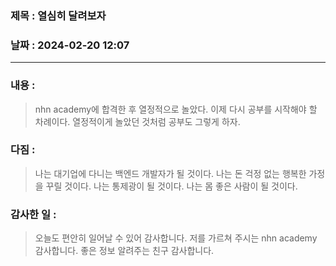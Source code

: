 ### 제목 :  열심히 달려보자

### 날짜 : 2024-02-20 12:07

----

### 내용 :
> nhn academy에 합격한 후 열정적으로 놀았다.
> 이제 다시 공부를 시작해야 할 차례이다.
> 열정적이게 놀았던 것처럼 공부도 그렇게 하자.

### 다짐 :
> 나는 대기업에 다니는 백엔드 개발자가  될 것이다.
> 나는 돈 걱정 없는 행복한 가정을 꾸릴 것이다.
> 나는 통제광이 될 것이다.
> 나는 몸 좋은 사람이 될 것이다.
### 감사한 일 :
> 오늘도 편안히 일어날 수 있어 감사합니다.
> 저를 가르쳐 주시는 nhn academy 감사합니다.
> 좋은 정보 알려주는 친구 감사합니다.